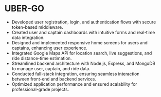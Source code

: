 # UBER-GO

- Developed user registration, login, and authentication flows with secure token-based middleware.  
- Created user and captain dashboards with intuitive forms and real-time data integration.  
- Designed and implemented responsive home screens for users and captains, enhancing user experience.  
- Integrated Google Maps API for location search, live suggestions, and ride distance-time estimation.  
- Streamlined backend architecture with Node.js, Express, and MongoDB to manage user, captain, and ride data.  
- Conducted full-stack integration, ensuring seamless interaction between front-end and backend services.  
- Optimized application performance and ensured scalability for professional-grade projects.



